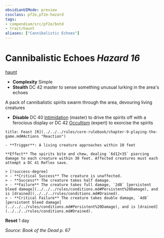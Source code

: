 ```yaml
---
obsidianUIMode: preview
cssclass: pf2e,pf2e-hazard
tags:
- compendium/src/pf2e/botd
- trait/haunt
aliases: ["Cannibalistic Echoes"]
---
```

# Cannibalistic Echoes *Hazard 16*  
[haunt](../../../Rules/traits/haunt.md)  

- **Complexity** Simple
- **Stealth** DC 42 master to sense something unusual lurking in the area's echoes  

A pack of cannibalistic spirits swarm through the area, devouring living creatures

- **Disable** DC 40 [Intimidation](../../skills.md#Intimidation) (master) to drive the spirits off with a ferocious display or DC 42 [Occultism](../../skills.md#Occultism) (expert) to exorcise the spirits  
     
```ad-embed-ability
title: Feast [R](../../../rules/core-rulebook/chapter-9-playing-the-game.md#Actions "Reaction")

- **Trigger**: A living creature approaches within 10 feet

**Effect** The spirits bite and chew, dealing `6d12+35` piercing damage to each creature within 30 feet. Affected creatures must each attempt a DC 41 Reflex save.

> [!success-degree] 
> - **Critical Success** The creature is unaffected.
> - **Success** The creature takes half damage.
> - **Failure** The creature takes full damage, `2d8` [persistent bleed damage](../../../rules/conditions.md#Persistent%20Damage), and is [drained](../../../rules/conditions.md#Drained).
> - **Critical Failure** The creature takes double damage, `4d8` [persistent bleed damage](../../../rules/conditions.md#Persistent%20Damage), and is [drained](../../../rules/conditions.md#Drained).
```

**Reset** 1 day  

*Source: Book of the Dead p. 67*
